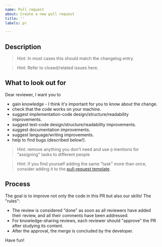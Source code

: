 ```yaml
---
name: Pull request
about: Create a new pull request
title: ''
labels: pr

---
```


## Description

> Hint: In most cases this should match the changelog entry.

> Hint: Refer to closed/related issues here.

## What to look out for

Dear reviewer, I want you to

- gain knowledge - I think it's important for you to know about the change.
- check that the code works on your machine.
- suggest implementation-code design/structure/readability improvements.
- suggest test-code design/structure/readability improvements.
- suggest documentation improvements.
- suggest language/writing improvements.
- help to find bugs (described below!).

> Hint: remove anything you don't need and use `@` mentions for "assigning" tasks to different people

> Hint: if you find yourself adding the same "task" more than once, consider adding it to the [pull-request template](https://github.com/Accenture/reactive-interaction-gateway/blob/master/.github/PULL_REQUEST_TEMPLATE/pull_request.md).

## Process

The goal is to improve not only the code in this PR but also our skills! The "rules":

- The review is considered "done" as soon as all reviewers have added their review, and all their comments have been addressed.
- For knowledge-sharing reviews, each reviewer should "approve" the PR after studying its content.
- After the approval, the merge is concluded by the developer.

Have fun!
